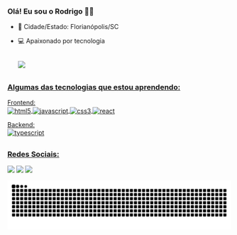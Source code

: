 ### Olá!  Eu sou o Rodrigo 👋😃
- 🏡 Cidade/Estado: Florianópolis/SC
- 💻 Apaixonado por tecnologia
 <br> </br>
 

  <a href="https://github.com/rodrigo-rc">
  <img height="180em" src="https://github-readme-stats.vercel.app/api?username=rodrigo-rc&show_icons=true&theme=dracula&include_all_commits=true&count_private=true"/>

 
##
 
 ### Algumas das tecnologias que estou aprendendo:

 Frontend: <br>
<img align="center" alt="html5" src="https://img.shields.io/badge/HTML5-E34F26?style=for-the-badge&logo=html5&logoColor=white">
<img align="center" alt="javascript" src="https://img.shields.io/badge/JavaScript-F7DF1E?style=for-the-badge&logo=javascript&logoColor=black">
<img align="center" alt="css3" src="https://img.shields.io/badge/CSS3-1572B6?style=for-the-badge&logo=css3&logoColor=white">
<img align="center" alt="react" src="https://img.shields.io/badge/React-20232A?style=for-the-badge&logo=react&logoColor=61DAFB">
   

Backend: <br>
<img align="center" alt="typescript" src="https://img.shields.io/badge/TypeScript-007ACC?style=for-the-badge&logo=typescript&logoColor=white">

##
  
### Redes Sociais:
<div> 
  <a href = "mailto:rodriigo.rc@gmail.com"><img src="https://img.shields.io/badge/-Gmail-%23333?style=for-the-badge&logo=gmail&logoColor=white" target="_blank"></a>
  <a href="https://www.linkedin.com/in/rodrigo-carlos-rodrigues-52793018a/" target="_blank"><img src="https://img.shields.io/badge/-LinkedIn-%230077B5?style=for-the-badge&logo=linkedin&logoColor=white" target="_blank"></a> 
      <a href="https://www.instagram.com/rodrigo.cr95/" target="_blank"><img src="https://img.shields.io/badge/Instagram-E4405F?style=for-the-badge&logo=instagram&logoColor=white" target="_blank"></a> 
 
 ![Snake animation](https://github.com/rodrigo-rc/rodrigo-rc/blob/output/github-contribution-grid-snake.svg)
 
</div>
